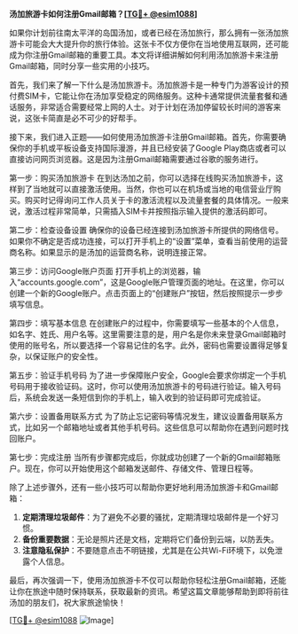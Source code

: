 **汤加旅游卡如何注册Gmail邮箱？[[TG💪+ @esim1088](https://t.me/s/esim1088)]**

如果你计划前往南太平洋的岛国汤加，或者已经在汤加旅行，那么拥有一张汤加旅游卡可能会大大提升你的旅行体验。这张卡不仅方便你在当地使用互联网，还可能成为你注册Gmail邮箱的重要工具。本文将详细讲解如何利用汤加旅游卡来注册Gmail邮箱，同时分享一些实用的小技巧。

首先，我们来了解一下什么是汤加旅游卡。汤加旅游卡是一种专门为游客设计的预付费SIM卡，它能让你在汤加享受稳定的网络服务。这种卡通常提供流量套餐和通话服务，非常适合需要经常上网的人士。对于计划在汤加停留较长时间的游客来说，这张卡简直是必不可少的好帮手。

接下来，我们进入正题——如何使用汤加旅游卡注册Gmail邮箱。首先，你需要确保你的手机或平板设备支持国际漫游，并且已经安装了Google Play商店或者可以直接访问网页浏览器。这是因为注册Gmail邮箱需要通过谷歌的服务进行。

第一步：购买汤加旅游卡
在到达汤加之前，你可以选择在线购买汤加旅游卡，这样到了当地就可以直接激活使用。当然，你也可以在机场或当地的电信营业厅购买。购买时记得询问工作人员关于卡的激活流程以及流量套餐的具体情况。一般来说，激活过程非常简单，只需插入SIM卡并按照指示输入提供的激活码即可。

第二步：检查设备设置
确保你的设备已经连接到汤加旅游卡所提供的网络信号。如果你不确定是否成功连接，可以打开手机上的“设置”菜单，查看当前使用的运营商名称。如果显示的是汤加的运营商名称，说明连接正常。

第三步：访问Google账户页面
打开手机上的浏览器，输入“accounts.google.com”，这是Google账户管理页面的地址。在这里，你可以创建一个新的Google账户。点击页面上的“创建账户”按钮，然后按照提示一步步填写信息。

第四步：填写基本信息
在创建账户的过程中，你需要填写一些基本的个人信息，如名字、姓氏、用户名等。这里需要注意的是，用户名是你未来登录Gmail邮箱时使用的账号名，所以要选择一个容易记住的名字。此外，密码也需要设置得足够复杂，以保证账户的安全性。

第五步：验证手机号码
为了进一步保障账户安全，Google会要求你绑定一个手机号码用于接收验证码。这时，你可以使用汤加旅游卡的号码进行验证。输入号码后，系统会发送一条短信到你的手机上，输入收到的验证码即可完成验证。

第六步：设置备用联系方式
为了防止忘记密码等情况发生，建议设置备用联系方式，比如另一个邮箱地址或者其他手机号码。这些信息可以帮助你在遇到问题时找回账户。

第七步：完成注册
当所有步骤都完成后，你就成功创建了一个新的Gmail邮箱账户。现在，你可以开始使用这个邮箱发送邮件、存储文件、管理日程等。

除了上述步骤外，还有一些小技巧可以帮助你更好地利用汤加旅游卡和Gmail邮箱：

1. **定期清理垃圾邮件**：为了避免不必要的骚扰，定期清理垃圾邮件是一个好习惯。
2. **备份重要数据**：无论是照片还是文档，定期将它们备份到云端，以防丢失。
3. **注意隐私保护**：不要随意点击不明链接，尤其是在公共Wi-Fi环境下，以免泄露个人信息。

最后，再次强调一下，使用汤加旅游卡不仅可以帮助你轻松注册Gmail邮箱，还能让你在旅途中随时保持联系，获取最新的资讯。希望这篇文章能够帮助到即将前往汤加的朋友们，祝大家旅途愉快！

[[TG💪+ @esim1088](https://t.me/s/esim1088) ![Image](https://i.postimg.cc/4NQfJmqS/Snipaste-2025-05-13-00-14-12.png)]